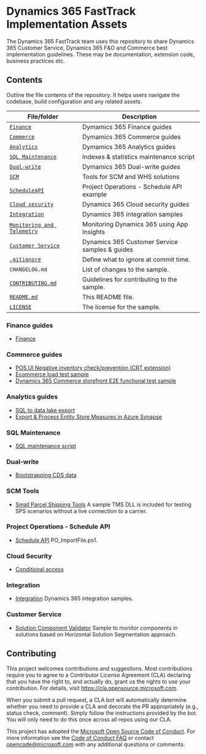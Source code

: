 <!--
---
page_type: sample
languages:
- csharp
products:
- dotnet
description: "Add 150 character max description"
urlFragment: "update-this-to-unique-url-stub"
---
-->
# Dynamics 365 FastTrack Implementation Assets

<!-- 
Guidelines on README format: https://review.docs.microsoft.com/help/onboard/admin/samples/concepts/readme-template?branch=master

Guidance on onboarding samples to docs.microsoft.com/samples: https://review.docs.microsoft.com/help/onboard/admin/samples/process/onboarding?branch=master

Taxonomies for products and languages: https://review.docs.microsoft.com/new-hope/information-architecture/metadata/taxonomies?branch=master
-->

The Dynamics 365 FastTrack team uses this repository to share Dynamics 365 Customer Service, Dynamics 365 F&O and Commerce best implementation guidelines. These may be documentation, extension code, business practices etc. 

## Contents

Outline the file contents of the repository. It helps users navigate the codebase, build configuration and any related assets.

| File/folder                            | Description                                |
|----------------------------------------|--------------------------------------------|
| [`Finance`](Finance)                   | Dymamics 365 Finance guides                |
| [`Commerce`](Commerce)                 | Dymamics 365 Commerce guides               |
| [`Analytics`](Analytics)               | Dymamics 365 Analytics guides              |
| [`SQL Maintenance`](SQL%20Maintenance) | Indexes & statistics maintenance script    |
| [`Dual-write`](Dual-write)             | Dymamics 365 Dual-write guides             |
| [`SCM`](SCM)      		                 | Tools for SCM and WHS solutions            |
| [`ScheduleAPI`](ScheduleAPI)	         | Project Operations - Schedule API example  |
| [`Cloud security`](CloudSecurity)      | Dynamics 365 Cloud security guides         |
| [`Integration`](Integration)           | Dynamics 365 integration samples           |
| [`Monitoring and Telemetry`](MonitoringandTelemetry)           | Monitoring Dynamics 365 using App Insights           |
| [`Customer Service`](Customer%20Service) | Dynamics 365 Customer Service samples & guides |
| [`.gitignore`](.gitignore)             | Define what to ignore at commit time.      |
| `CHANGELOG.md`                         | List of changes to the sample.             |
| [`CONTRIBUTING.md`](#contributing)     | Guidelines for contributing to the sample. |
| [`README.md`](Readme.md)               | This README file.                          |
| [`LICENSE`](License)                   | The license for the sample.                |


### Finance guides
- [Finance](https://github.com/microsoft/Dynamics-365-FastTrack-Implementation-Assets/blob/master/Finance) 

### Commerce guides
- [POS UI Negative inventory check/prevention (CRT extension)](https://github.com/microsoft/Dynamics-365-FastTrack-Implementation-Assets/tree/master/Commerce/NegativeInventoryCheck)
- [Ecommerce load test sample](https://github.com/microsoft/Dynamics-365-FastTrack-Implementation-Assets/tree/master/Commerce/CommercePerfTestSample)
- [Dynamics 365 Commerce storefront E2E functional test sample](https://github.com/microsoft/Dynamics-365-FastTrack-Implementation-Assets/tree/master/Commerce/EcommerceE2ETestSample)

### Analytics guides 
- [SQL to data lake export](https://github.com/microsoft/Dynamics-365-FastTrack-Implementation-Assets/blob/master/Analytics/AzureDataFactoryARMTemplates/SQLToADLSFullExport/README.md)
- [Export & Process Entity Store Measures in Azure Synapse](https://github.com/microsoft/Dynamics-365-FastTrack-Implementation-Assets/blob/master/Analytics/EntityStoreTools/README.md)

### SQL Maintenance
- [SQL maintenance script](https://github.com/microsoft/Dynamics-365-FastTrack-Implementation-Assets/tree/master/SQL%20Maintenance)

### Dual-write
- [Bootstrapping CDS data](https://github.com/microsoft/Dynamics-365-FastTrack-Implementation-Assets/tree/master/Dual-write/Bootstrapping)

### SCM Tools
- [Small Parcel Shipping Tools](https://github.com/microsoft/Dynamics-365-FastTrack-Implementation-Assets/tree/master/SCM/SPS) A sample TMS DLL is included for testing SPS scenarios without a live connection to a carrier.

### Project Operations - Schedule API
- [Schedule API](https://github.com/microsoft/Dynamics-365-FastTrack-Implementation-Assets/tree/master/ScheduleAPI) PO_ImportFile.ps1.

### Cloud Security
- [Conditional access](https://github.com/microsoft/Dynamics-365-FastTrack-Implementation-Assets/blob/master/CloudSecurity/ConditionalAccess/readme.md) 

### Integration
- [Integration](https://github.com/microsoft/Dynamics-365-FastTrack-Implementation-Assets/tree/master/Integration) Dynamics 365 integration samples.

### Customer Service
- [Solution Component Validator](/Customer%20Service/ALM) Sample to monitor components in solutions based on Horizontal Solution Segmentation approach.

## Contributing

This project welcomes contributions and suggestions.  Most contributions require you to agree to a
Contributor License Agreement (CLA) declaring that you have the right to, and actually do, grant us
the rights to use your contribution. For details, visit https://cla.opensource.microsoft.com.

When you submit a pull request, a CLA bot will automatically determine whether you need to provide
a CLA and decorate the PR appropriately (e.g., status check, comment). Simply follow the instructions
provided by the bot. You will only need to do this once across all repos using our CLA.

This project has adopted the [Microsoft Open Source Code of Conduct](https://opensource.microsoft.com/codeofconduct/).
For more information see the [Code of Conduct FAQ](https://opensource.microsoft.com/codeofconduct/faq/) or
contact [opencode@microsoft.com](mailto:opencode@microsoft.com) with any additional questions or comments.
